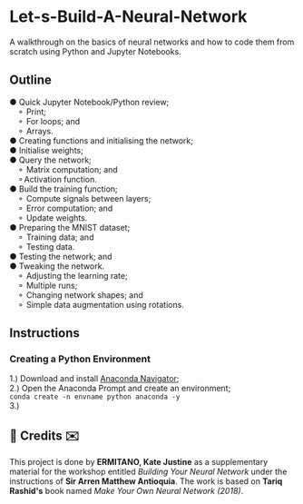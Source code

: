 # Let-s-Build-A-Neural-Network
A walkthrough on the basics of neural networks and how to code them from scratch using Python and Jupyter Notebooks.

## Outline
● Quick Jupyter Notebook/Python review;</br>
&emsp;⚬ Print;</br>
&emsp;⚬ For loops; and</br>
&emsp;⚬ Arrays.</br>
● Creating functions and initialising the network;</br>
● Initialise weights;</br>
● Query the network; </br>
&emsp;⚬ Matrix computation; and</br>
&emsp;⚬Activation function.</br>
● Build the training function;</br>
&emsp;⚬ Compute signals between layers;</br>
&emsp;⚬ Error computation; and</br>
&emsp;⚬ Update weights.</br>
● Preparing the MNIST dataset; </br>
&emsp;⚬ Training data; and</br>
&emsp;⚬ Testing data.</br>
● Testing the network; and</br>
● Tweaking the network. </br>
&emsp;⚬ Adjusting the learning rate;</br>
&emsp;⚬ Multiple runs;</br>
&emsp;⚬ Changing network shapes; and</br>
&emsp;⚬ Simple data augmentation using rotations.</br>

## Instructions
### Creating a Python Environment
1.) Download and install <a href="https://www.anaconda.com/download/">Anaconda Navigator</a>;</br>
2.) Open the Anaconda Prompt and create an environment;</br>
```conda create -n envname python anaconda -y```</br>
3.) 

<h2>💌 Credits ✉️</h2>
This project is done by <b>ERMITANO, Kate Justine</b> as a supplementary material for the workshop entitled <i>Building Your Neural Network</i> under the instructions of <b>Sir Arren Matthew Antioquia</b>. The work is based on <b>Tariq Rashid's</b> book named <i>Make Your Own Neural Network (2018)</i>. 
